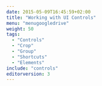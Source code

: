 ```yaml
---
date: 2015-05-09T16:45:59+02:00
title: "Working with UI Controls"
menu: "menugoogledrive"
weight: 50
tags:
  - "Controls"
  - "Crop"
  - "Group"
  - "Shortcuts"
  - "Elements"
include: "controls"
editorversion: 3
---
```

